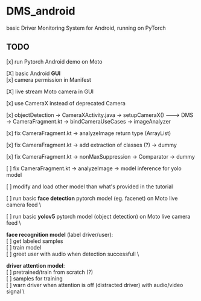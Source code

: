 # DMS_android
basic Driver Monitoring System for Android, running on PyTorch


## TODO

[x] run Pytorch Android demo on Moto

[X] basic Android **GUI** \
[x] camera permission in Manifest

[X] live stream Moto camera in GUI

[x] use CameraX instead of deprecated Camera

[x] objectDetection -> CameraXActivity.java -> setupCameraX() ---> DMS -> CameraFragment.kt -> bindCameraUseCases -> imageAnalyzer

[x] fix CameraFragment.kt -> analyzeImage return type (ArrayList<Result>)

[x] fix CameraFragment.kt -> add extraction of classes (?) -> dummy

[x] fix CameraFragment.kt -> nonMaxSuppression -> Comparator -> dummy

[ ] fix CameraFragment.kt -> analyzeImage -> model inference for yolo model

[ ] modify and load other model than what's provided in the tutorial


[ ] run basic **face detection** pytorch model (eg. facenet) on Moto live camera feed \


[ ] run basic **yolov5** pytorch model (object detection) on Moto live camera feed \


**face recognition model** (label driver/user): \
[ ] get labeled samples \
[ ] train model \
[ ] greet user with audio when detection successfull \
    
**driver attention model**: \
[ ] pretrained/train from scratch (?) \
[ ] samples for training \
[ ] warn driver when attention is off (distracted driver) with audio/video signal \
